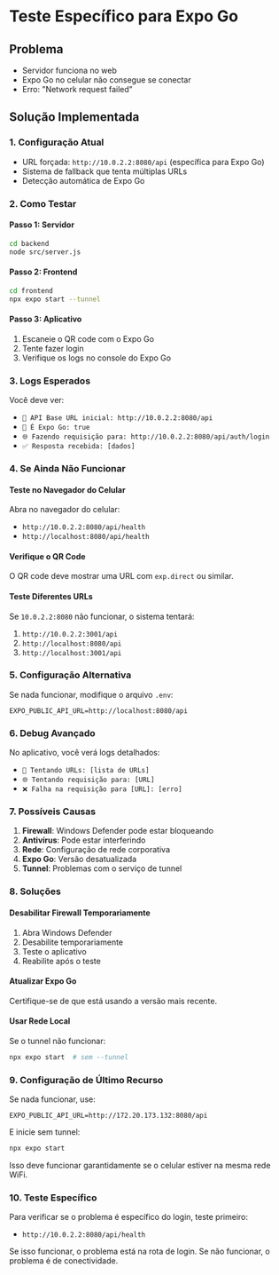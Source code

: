 # Teste Específico para Expo Go

## Problema
- Servidor funciona no web
- Expo Go no celular não consegue se conectar
- Erro: "Network request failed"

## Solução Implementada

### 1. Configuração Atual
- URL forçada: `http://10.0.2.2:8080/api` (específica para Expo Go)
- Sistema de fallback que tenta múltiplas URLs
- Detecção automática de Expo Go

### 2. Como Testar

#### Passo 1: Servidor
```bash
cd backend
node src/server.js
```

#### Passo 2: Frontend
```bash
cd frontend
npx expo start --tunnel
```

#### Passo 3: Aplicativo
1. Escaneie o QR code com o Expo Go
2. Tente fazer login
3. Verifique os logs no console do Expo Go

### 3. Logs Esperados
Você deve ver:
- `🚀 API Base URL inicial: http://10.0.2.2:8080/api`
- `📱 É Expo Go: true`
- `🌐 Fazendo requisição para: http://10.0.2.2:8080/api/auth/login`
- `✅ Resposta recebida: [dados]`

### 4. Se Ainda Não Funcionar

#### Teste no Navegador do Celular
Abra no navegador do celular:
- `http://10.0.2.2:8080/api/health`
- `http://localhost:8080/api/health`

#### Verifique o QR Code
O QR code deve mostrar uma URL com `exp.direct` ou similar.

#### Teste Diferentes URLs
Se `10.0.2.2:8080` não funcionar, o sistema tentará:
1. `http://10.0.2.2:3001/api`
2. `http://localhost:8080/api`
3. `http://localhost:3001/api`

### 5. Configuração Alternativa
Se nada funcionar, modifique o arquivo `.env`:
```
EXPO_PUBLIC_API_URL=http://localhost:8080/api
```

### 6. Debug Avançado
No aplicativo, você verá logs detalhados:
- `🔄 Tentando URLs: [lista de URLs]`
- `🌐 Tentando requisição para: [URL]`
- `❌ Falha na requisição para [URL]: [erro]`

### 7. Possíveis Causas

1. **Firewall**: Windows Defender pode estar bloqueando
2. **Antivírus**: Pode estar interferindo
3. **Rede**: Configuração de rede corporativa
4. **Expo Go**: Versão desatualizada
5. **Tunnel**: Problemas com o serviço de tunnel

### 8. Soluções

#### Desabilitar Firewall Temporariamente
1. Abra Windows Defender
2. Desabilite temporariamente
3. Teste o aplicativo
4. Reabilite após o teste

#### Atualizar Expo Go
Certifique-se de que está usando a versão mais recente.

#### Usar Rede Local
Se o tunnel não funcionar:
```bash
npx expo start  # sem --tunnel
```

### 9. Configuração de Último Recurso
Se nada funcionar, use:
```
EXPO_PUBLIC_API_URL=http://172.20.173.132:8080/api
```

E inicie sem tunnel:
```bash
npx expo start
```

Isso deve funcionar garantidamente se o celular estiver na mesma rede WiFi.

### 10. Teste Específico
Para verificar se o problema é específico do login, teste primeiro:
- `http://10.0.2.2:8080/api/health`

Se isso funcionar, o problema está na rota de login.
Se não funcionar, o problema é de conectividade. 